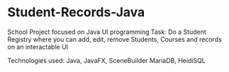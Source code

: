 # Student-Records-Java

School Project focused on Java UI programming
Task: Do a Student Registry where you can add, edit, remove Students, Courses and records on an interactable UI

Technologies used:
Java, JavaFX, SceneBuilder
MariaDB, HeidiSQL
